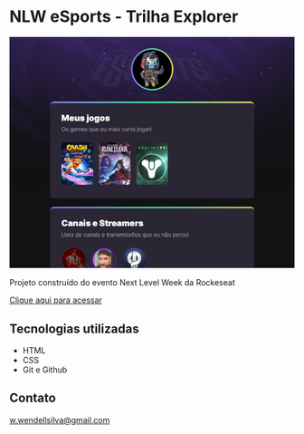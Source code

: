 # NLW eSports - Trilha Explorer

![preview.png](./.github/preview.png)

Projeto construído do evento Next Level Week da Rockeseat

[Clique aqui para acessar](https://wendell-silva.github.io/NLW-eSports-explorer)

## Tecnologias utilizadas

- HTML
- CSS
- Git e Github

## Contato

w.wendellsilva@gmail.com

